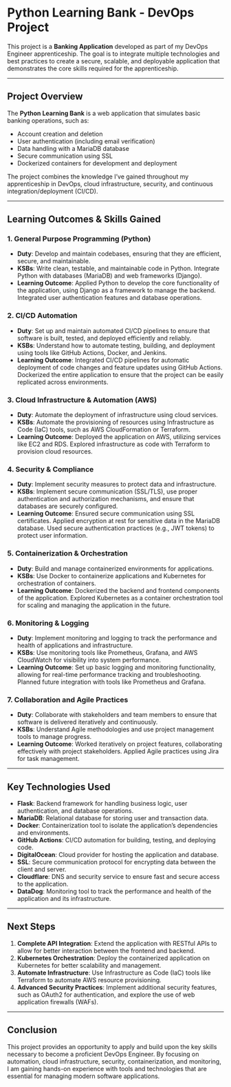 # Python Learning Bank - DevOps Project

This project is a **Banking Application** developed as part of my DevOps Engineer apprenticeship. The goal is to integrate multiple technologies and best practices to create a secure, scalable, and deployable application that demonstrates the core skills required for the apprenticeship.

---

## Project Overview

The **Python Learning Bank** is a web application that simulates basic banking operations, such as:

- Account creation and deletion
- User authentication (including email verification)
- Data handling with a MariaDB database
- Secure communication using SSL
- Dockerized containers for development and deployment

The project combines the knowledge I’ve gained throughout my apprenticeship in DevOps, cloud infrastructure, security, and continuous integration/deployment (CI/CD).

---

## Learning Outcomes & Skills Gained

### 1. **General Purpose Programming (Python)**

- **Duty**: Develop and maintain codebases, ensuring that they are efficient, secure, and maintainable.
- **KSBs**: Write clean, testable, and maintainable code in Python. Integrate Python with databases (MariaDB) and web frameworks (Django).
- **Learning Outcome**: Applied Python to develop the core functionality of the application, using Django as a framework to manage the backend. Integrated user authentication features and database operations.

### 2. **CI/CD Automation**

- **Duty**: Set up and maintain automated CI/CD pipelines to ensure that software is built, tested, and deployed efficiently and reliably.
- **KSBs**: Understand how to automate testing, building, and deployment using tools like GitHub Actions, Docker, and Jenkins.
- **Learning Outcome**: Integrated CI/CD pipelines for automatic deployment of code changes and feature updates using GitHub Actions. Dockerized the entire application to ensure that the project can be easily replicated across environments.

### 3. **Cloud Infrastructure & Automation (AWS)**

- **Duty**: Automate the deployment of infrastructure using cloud services.
- **KSBs**: Automate the provisioning of resources using Infrastructure as Code (IaC) tools, such as AWS CloudFormation or Terraform.
- **Learning Outcome**: Deployed the application on AWS, utilizing services like EC2 and RDS. Explored infrastructure as code with Terraform to provision cloud resources.

### 4. **Security & Compliance**

- **Duty**: Implement security measures to protect data and infrastructure.
- **KSBs**: Implement secure communication (SSL/TLS), use proper authentication and authorization mechanisms, and ensure that databases are securely configured.
- **Learning Outcome**: Ensured secure communication using SSL certificates. Applied encryption at rest for sensitive data in the MariaDB database. Used secure authentication practices (e.g., JWT tokens) to protect user information.

### 5. **Containerization & Orchestration**

- **Duty**: Build and manage containerized environments for applications.
- **KSBs**: Use Docker to containerize applications and Kubernetes for orchestration of containers.
- **Learning Outcome**: Dockerized the backend and frontend components of the application. Explored Kubernetes as a container orchestration tool for scaling and managing the application in the future.

### 6. **Monitoring & Logging**

- **Duty**: Implement monitoring and logging to track the performance and health of applications and infrastructure.
- **KSBs**: Use monitoring tools like Prometheus, Grafana, and AWS CloudWatch for visibility into system performance.
- **Learning Outcome**: Set up basic logging and monitoring functionality, allowing for real-time performance tracking and troubleshooting. Planned future integration with tools like Prometheus and Grafana.

### 7. **Collaboration and Agile Practices**

- **Duty**: Collaborate with stakeholders and team members to ensure that software is delivered iteratively and continuously.
- **KSBs**: Understand Agile methodologies and use project management tools to manage progress.
- **Learning Outcome**: Worked iteratively on project features, collaborating effectively with project stakeholders. Applied Agile practices using Jira for task management.

---

## Key Technologies Used

- **Flask**: Backend framework for handling business logic, user authentication, and database operations.
- **MariaDB**: Relational database for storing user and transaction data.
- **Docker**: Containerization tool to isolate the application’s dependencies and environments.
- **GitHub Actions**: CI/CD automation for building, testing, and deploying code.
- **DigitalOcean**: Cloud provider for hosting the application and database.
- **SSL**: Secure communication protocol for encrypting data between the client and server.
- **Cloudflare**: DNS and security service to ensure fast and secure access to the application.
- **DataDog**: Monitoring tool to track the performance and health of the application and its infrastructure.

---

## Next Steps

1. **Complete API Integration**: Extend the application with RESTful APIs to allow for better interaction between the frontend and backend.
2. **Kubernetes Orchestration**: Deploy the containerized application on Kubernetes for better scalability and management.
3. **Automate Infrastructure**: Use Infrastructure as Code (IaC) tools like Terraform to automate AWS resource provisioning.
4. **Advanced Security Practices**: Implement additional security features, such as OAuth2 for authentication, and explore the use of web application firewalls (WAFs).

---

## Conclusion

This project provides an opportunity to apply and build upon the key skills necessary to become a proficient DevOps Engineer. By focusing on automation, cloud infrastructure, security, containerization, and monitoring, I am gaining hands-on experience with tools and technologies that are essential for managing modern software applications.
